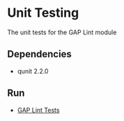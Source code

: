 # Unit Testing

The unit tests for the GAP Lint module

## Dependencies

* qunit 2.2.0

## Run

* [GAP Lint Tests](https://mcmartins.github.io/gap-lint)
